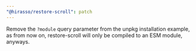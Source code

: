 ```yaml
---
"@hirasso/restore-scroll": patch
---
```


Remove the `?module` query parameter from the unpkg installation example, as from now on, restore-scroll will only be compiled to an ESM module, anyways.
